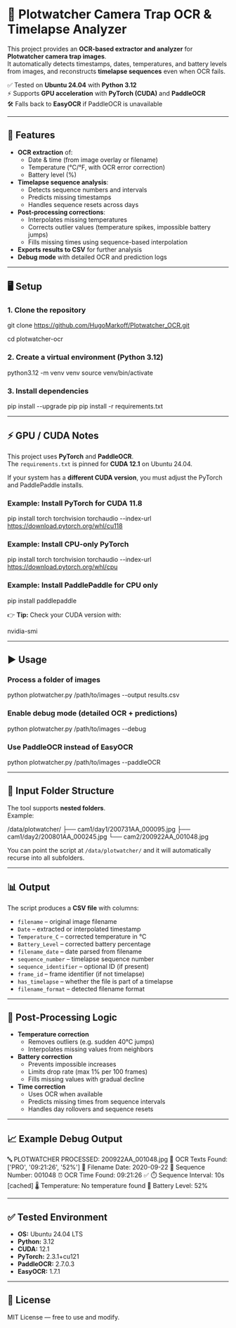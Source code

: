 
# 📸 Plotwatcher Camera Trap OCR & Timelapse Analyzer

This project provides an **OCR-based extractor and analyzer** for **Plotwatcher camera trap images**.  
It automatically detects timestamps, dates, temperatures, and battery levels from images, and reconstructs **timelapse sequences** even when OCR fails.  

✅ Tested on **Ubuntu 24.04** with **Python 3.12**  
⚡ Supports **GPU acceleration** with **PyTorch (CUDA)** and **PaddleOCR**  
🛠️ Falls back to **EasyOCR** if PaddleOCR is unavailable  

---

## 🚀 Features

- **OCR extraction** of:
  - Date & time (from image overlay or filename)
  - Temperature (°C/°F, with OCR error correction)
  - Battery level (%)
- **Timelapse sequence analysis**:
  - Detects sequence numbers and intervals
  - Predicts missing timestamps
  - Handles sequence resets across days
- **Post-processing corrections**:
  - Interpolates missing temperatures
  - Corrects outlier values (temperature spikes, impossible battery jumps)
  - Fills missing times using sequence-based interpolation
- **Exports results to CSV** for further analysis
- **Debug mode** with detailed OCR and prediction logs

---

## 🖥️ Setup

### 1. Clone the repository

git clone https://github.com/HugoMarkoff/Plotwatcher_OCR.git

cd plotwatcher-ocr

### 2. Create a virtual environment (Python 3.12)

python3.12 -m venv venv
source venv/bin/activate

### 3. Install dependencies

pip install --upgrade pip
pip install -r requirements.txt

---

## ⚡ GPU / CUDA Notes

This project uses **PyTorch** and **PaddleOCR**.  
The `requirements.txt` is pinned for **CUDA 12.1** on Ubuntu 24.04.  

If your system has a **different CUDA version**, you must adjust the PyTorch and PaddlePaddle installs.

### Example: Install PyTorch for CUDA 11.8

pip install torch torchvision torchaudio --index-url https://download.pytorch.org/whl/cu118

### Example: Install CPU-only PyTorch

pip install torch torchvision torchaudio --index-url https://download.pytorch.org/whl/cpu

### Example: Install PaddlePaddle for CPU only

pip install paddlepaddle

👉 **Tip:** Check your CUDA version with:

nvidia-smi

---

## ▶️ Usage

### Process a folder of images

python plotwatcher.py /path/to/images --output results.csv

### Enable debug mode (detailed OCR + predictions)

python plotwatcher.py /path/to/images --debug

### Use PaddleOCR instead of EasyOCR

python plotwatcher.py /path/to/images --paddleOCR

---

## 📂 Input Folder Structure

The tool supports **nested folders**.  
Example:

/data/plotwatcher/
├── cam1/day1/200731AA_000095.jpg
├── cam1/day2/200801AA_000245.jpg
└── cam2/200922AA_001048.jpg

You can point the script at `/data/plotwatcher/` and it will automatically recurse into all subfolders.

---

## 📊 Output

The script produces a **CSV file** with columns:

- `filename` – original image filename
- `Date` – extracted or interpolated timestamp
- `Temperature_C` – corrected temperature in °C
- `Battery_Level` – corrected battery percentage
- `filename_date` – date parsed from filename
- `sequence_number` – timelapse sequence number
- `sequence_identifier` – optional ID (if present)
- `frame_id` – frame identifier (if not timelapse)
- `has_timelapse` – whether the file is part of a timelapse
- `filename_format` – detected filename format

---

## 🔧 Post-Processing Logic

- **Temperature correction**
  - Removes outliers (e.g. sudden 40°C jumps)
  - Interpolates missing values from neighbors
- **Battery correction**
  - Prevents impossible increases
  - Limits drop rate (max 1% per 100 frames)
  - Fills missing values with gradual decline
- **Time correction**
  - Uses OCR when available
  - Predicts missing times from sequence intervals
  - Handles day rollovers and sequence resets

---

## 📈 Example Debug Output

🔤 PLOTWATCHER PROCESSED: 200922AA_001048.jpg
   📝 OCR Texts Found: ['PRO', '09:21:26', '52%']
   📅 Filename Date: 2020-09-22
   🔢 Sequence Number: 001048
   ⏰ OCR Time Found: 09:21:26 ✅
   ⏱️  Sequence Interval: 10s [cached]
   🌡️  Temperature: No temperature found
   🔋 Battery Level: 52%

---

## ✅ Tested Environment

- **OS:** Ubuntu 24.04 LTS  
- **Python:** 3.12  
- **CUDA:** 12.1  
- **PyTorch:** 2.3.1+cu121  
- **PaddleOCR:** 2.7.0.3  
- **EasyOCR:** 1.7.1  

---

## 📜 License

MIT License — free to use and modify.


